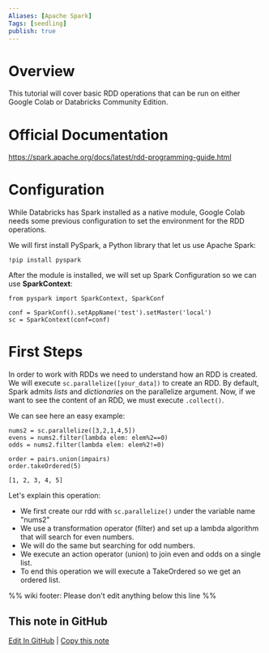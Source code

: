 ```yaml
---
Aliases: [Apache Spark]
Tags: [seedling]
publish: true
---
```


# Overview

This tutorial will cover basic RDD operations that can be run on either Google Colab or Databricks Community Edition.

# Official Documentation

https://spark.apache.org/docs/latest/rdd-programming-guide.html

# Configuration

While Databricks has Spark installed as a native module, Google Colab needs some previous configuration to set the environment for the RDD operations.

We will first install PySpark, a Python library that let us use Apache Spark:

```
!pip install pyspark
```

After the module is installed, we will set up Spark Configuration so we can use **SparkContext**:

```
from pyspark import SparkContext, SparkConf

conf = SparkConf().setAppName('test').setMaster('local')
sc = SparkContext(conf=conf)
```

# First Steps

In order to work with RDDs we need to understand how an RDD is created. We will execute `sc.parallelize([your_data])` to create an RDD. By default, Spark admits *lists* and *dictionaries* on the parallelize argument. Now, if we want to see the content of an RDD, we must execute `.collect()`.

We can see here an easy example:

```
nums2 = sc.parallelize([3,2,1,4,5])
evens = nums2.filter(lambda elem: elem%2==0)
odds = nums2.filter(lambda elem: elem%2!=0)

order = pairs.union(impairs)
order.takeOrdered(5)
```
```
[1, 2, 3, 4, 5]
```

Let's explain this operation:
- We first create our rdd with `sc.parallelize()` under the variable name "nums2"
- We use a transformation operator (filter) and set up a lambda algorithm that will search for even numbers.
- We will do the same but searching for odd numbers.
- We execute an action operator (union) to join even and odds on a single list.
- To end this operation we will execute a TakeOrdered so we get an ordered list.

%% wiki footer: Please don't edit anything below this line %%

## This note in GitHub

<span class="git-footer">[Edit In GitHub](https://github.dev/data-engineering-community/data-engineering-wiki/blob/main/Tutorials/Apache%20Spark%20RDD%20example.md "git-hub-edit-note") | [Copy this note](https://github.dev/data-engineering-community/data-engineering-wiki/blob/main/Tutorials/Apache%20Spark%20RDD%20example.md "git-hub-copy-note") </span>